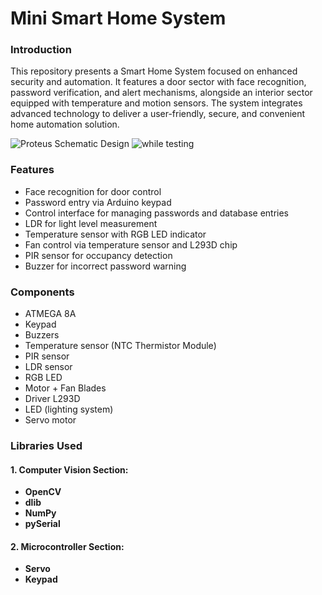 # Mini Smart Home System

### Introduction
This repository presents a Smart Home System focused on enhanced security and automation. It features a door sector with face recognition, password verification, and alert mechanisms, alongside an interior sector equipped with temperature and motion sensors. The system integrates advanced technology to deliver a user-friendly, secure, and convenient home automation solution.

![Proteus Schematic Design](https://i.imgur.com/r5diF4c.png)
![while testing](https://i.imgur.com/NjjyXkp.png)

### Features

- Face recognition for door control
- Password entry via Arduino keypad
- Control interface for managing passwords and database entries
- LDR for light level measurement
- Temperature sensor with RGB LED indicator
- Fan control via temperature sensor and L293D chip
- PIR sensor for occupancy detection
- Buzzer for incorrect password warning

### Components

- ATMEGA 8A
- Keypad
- Buzzers
- Temperature sensor (NTC Thermistor Module)
- PIR sensor
- LDR sensor
- RGB LED
- Motor + Fan Blades
- Driver L293D
- LED (lighting system)
- Servo motor

### Libraries Used

#### 1. **Computer Vision Section**:
   - **OpenCV**
   - **dlib**
   - **NumPy**
   - **pySerial**

#### 2. **Microcontroller Section**:
   - **Servo**
   - **Keypad**

